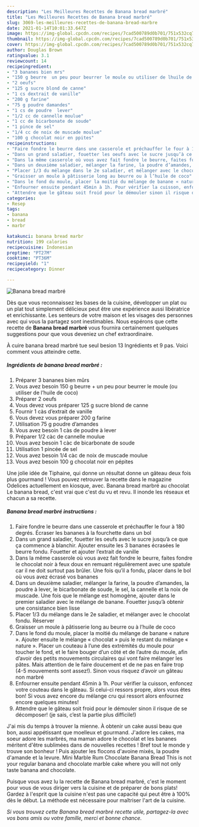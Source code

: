 ```yaml
---
description: "Les Meilleures Recettes de Banana bread marbré"
title: "Les Meilleures Recettes de Banana bread marbré"
slug: 3069-les-meilleures-recettes-de-banana-bread-marbre
date: 2021-01-14T10:01:33.647Z
image: https://img-global.cpcdn.com/recipes/7cad500789d0b701/751x532cq70/banana-bread-marbre-photo-principale-de-la-recette.jpg
thumbnail: https://img-global.cpcdn.com/recipes/7cad500789d0b701/751x532cq70/banana-bread-marbre-photo-principale-de-la-recette.jpg
cover: https://img-global.cpcdn.com/recipes/7cad500789d0b701/751x532cq70/banana-bread-marbre-photo-principale-de-la-recette.jpg
author: Douglas Brown
ratingvalue: 3.1
reviewcount: 14
recipeingredient:
- "3 bananes bien mrs"
- "150 g beurre  un peu pour beurrer le moule ou utiliser de lhuile de coco"
- "2 oeufs"
- "125 g sucre blond de canne"
- "1 cs dextrait de vanille"
- "200 g farine"
- "75 g poudre damandes"
- "1 cs de poudre  lever"
- "1/2 cc de cannelle moulue"
- "1 cc de bicarbonate de soude"
- "1 pince de sel"
- "1/4 cc de noix de muscade moulue"
- "100 g chocolat noir en ppites"
recipeinstructions:
- "Faire fondre le beurre dans une casserole et préchauffer le four à 180 degrés. Écraser les bananes à la fourchette dans un bol"
- "Dans un grand saladier, fouetter les oeufs avec le sucre jusqu’à ce que ça commence à blanchir. Ajouter ensuite les 3 bananes écrasées le beurre fondu. Fouetter et ajouter l’extrait de vanille"
- "Dans la même casserole où vous avez fait fondre le beurre, faites fondre le chocolat noir à feux doux en remuant régulièrement avec une spatule car il ne doit surtout pas brûler. Une fois qu’il a fondu, placer dans le bol où vous avez écrasé vos bananes"
- "Dans un deuxième saladier, mélanger la farine, la poudre d’amandes, la poudre à lever, le bicarbonate de soude, le sel, la cannelle et la noix de muscade. Une fois que le mélange est homogène, ajouter dans le premier saladier avec le mélange de banane. Fouetter jusqu’à obtenir une consistance bien lisse"
- "Placer 1/3 du mélange dans le 2e saladier, et mélanger avec le chocolat fondu. Réserver"
- "Graisser un moule à pâtisserie long au beurre ou à l’huile de coco"
- "Dans le fond du moule, placer la moitié du mélange de banane « nature ». Ajouter ensuite le mélange « chocolat » puis le restant du mélange « nature ». Placer un couteau à l’une des extrémités du moule pour toucher le fond, et le faire bouger d’un côté et de l’autre du moule, afin d’avoir des petits mouvements circulaires qui vont faire mélanger les pâtes. Mais attention de le faire doucement et de ne pas en faire trop (4-5 mouvements sont assez!). Sinon vous risquez d’avoir un gâteau non marbré"
- "Enfourner ensuite pendant 45min à 1h. Pour vérifier la cuisson, enfoncez votre couteau dans le gâteau. Si celui-ci ressors propre, alors vous êtes bon! Si vous avez encore du mélange cru qui ressort alors enfournez encore quelques minutes!"
- "Attendre que le gâteau soit froid pour le démouler sinon il risque de se décomposer! (je sais, c’est la partie plus difficile!)"
categories:
- Resep
tags:
- banana
- bread
- marbr

katakunci: banana bread marbr 
nutrition: 199 calories
recipecuisine: Indonesian
preptime: "PT27M"
cooktime: "PT36M"
recipeyield: "1"
recipecategory: Dinner

---
```



![Banana bread marbré](https://img-global.cpcdn.com/recipes/7cad500789d0b701/751x532cq70/banana-bread-marbre-photo-principale-de-la-recette.jpg)

Dès que vous reconnaissez les bases de la cuisine, développer un plat ou un plat tout simplement délicieux peut être une expérience aussi libératrice et enrichissante. Les senteurs de votre maison et les visages des personnes avec qui vous la partagez sont inestimables. Nous espérons que cette recette de <strong> Banana bread marbré </strong> vous fournira certainement quelques suggestions pour que vous deveniez un chef extraordinaire.

<!--inarticleads1-->

À cuire banana bread marbré tue seul besion 13 Ingrédients et 9 pas. Voici comment vous atteindre cette.

##### Ingrédients de banana bread marbré :

1. Préparer 3 bananes bien mûrs
1. Vous avez besoin 150 g beurre + un peu pour beurrer le moule (ou utiliser de l’huile de coco)
1. Préparer 2 oeufs
1. Vous devez vous préparer 125 g sucre blond de canne
1. Fournir 1 càs d’extrait de vanille
1. Vous devez vous préparer 200 g farine
1. Utilisation 75 g poudre d’amandes
1. Vous avez besoin 1 càs de poudre à lever
1. Préparer 1/2 càc de cannelle moulue
1. Vous avez besoin 1 càc de bicarbonate de soude
1. Utilisation 1 pincée de sel
1. Vous avez besoin 1/4 càc de noix de muscade moulue
1. Vous avez besoin 100 g chocolat noir en pépites


Une jolie idée de Tiphaine, qui donne un résultat donne un gâteau deux fois plus gourmand ! Vous pouvez retrouver la recette dans le magazine Odelices actuellement en kiosque, avec. Banana bread marbré au chocolat Le banana bread, c&#39;est vrai que c&#39;est du vu et revu. Il inonde les réseaux et chacun a sa recette. 

<!--inarticleads2-->

##### Banana bread marbré instructions :

1. Faire fondre le beurre dans une casserole et préchauffer le four à 180 degrés. Écraser les bananes à la fourchette dans un bol
1. Dans un grand saladier, fouetter les oeufs avec le sucre jusqu’à ce que ça commence à blanchir. Ajouter ensuite les 3 bananes écrasées le beurre fondu. Fouetter et ajouter l’extrait de vanille
1. Dans la même casserole où vous avez fait fondre le beurre, faites fondre le chocolat noir à feux doux en remuant régulièrement avec une spatule car il ne doit surtout pas brûler. Une fois qu’il a fondu, placer dans le bol où vous avez écrasé vos bananes
1. Dans un deuxième saladier, mélanger la farine, la poudre d’amandes, la poudre à lever, le bicarbonate de soude, le sel, la cannelle et la noix de muscade. Une fois que le mélange est homogène, ajouter dans le premier saladier avec le mélange de banane. Fouetter jusqu’à obtenir une consistance bien lisse
1. Placer 1/3 du mélange dans le 2e saladier, et mélanger avec le chocolat fondu. Réserver
1. Graisser un moule à pâtisserie long au beurre ou à l’huile de coco
1. Dans le fond du moule, placer la moitié du mélange de banane « nature ». Ajouter ensuite le mélange « chocolat » puis le restant du mélange « nature ». Placer un couteau à l’une des extrémités du moule pour toucher le fond, et le faire bouger d’un côté et de l’autre du moule, afin d’avoir des petits mouvements circulaires qui vont faire mélanger les pâtes. Mais attention de le faire doucement et de ne pas en faire trop (4-5 mouvements sont assez!). Sinon vous risquez d’avoir un gâteau non marbré
1. Enfourner ensuite pendant 45min à 1h. Pour vérifier la cuisson, enfoncez votre couteau dans le gâteau. Si celui-ci ressors propre, alors vous êtes bon! Si vous avez encore du mélange cru qui ressort alors enfournez encore quelques minutes!
1. Attendre que le gâteau soit froid pour le démouler sinon il risque de se décomposer! (je sais, c’est la partie plus difficile!)


J&#39;ai mis du temps à trouver la mienne. À obtenir un cake aussi beau que bon, aussi appétissant que moelleux et gourmand. J&#39;adore les cakes, ma soeur adore les marbrés, ma maman adore le chocolat et les bananes méritent d&#39;être sublimées dans de nouvelles recettes ! Bref tout le monde y trouve son bonheur ! Puis ajouter les flocons d&#39;avoine mixés, la poudre d&#39;amande et la levure. Mini Marble Rum Chocolate Banana Bread This is not your regular banana and chocolate marble cake where you will not only taste banana and chocolate. 

<!--inarticleads1-->

<p>
Puisque vous avez lu la recette de Banana bread marbré, c'est le moment pour vous de vous diriger vers la cuisine et de préparer de bons plats! Gardez à l'esprit que la cuisine n'est pas une capacité qui peut être à 100% dès le début. La méthode est nécessaire pour maîtriser l'art de la cuisine.
</p>

<p>
<i>Si vous trouvez cette Banana bread marbré recette utile, partagez-la avec vos bons amis ou votre famille, merci et bonne chance.</i>
</p>
